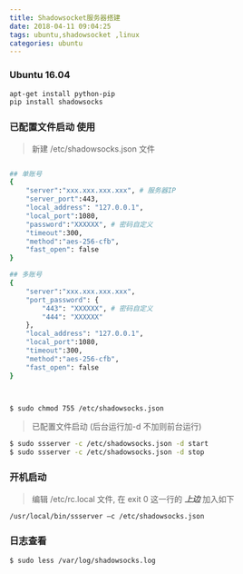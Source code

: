 ```yaml
---
title: Shadowsocket服务器搭建
date: 2018-04-11 09:04:25
tags: ubuntu,shadowsocket ,linux
categories: ubuntu
---
```


### Ubuntu 16.04 
```bash
apt-get install python-pip
pip install shadowsocks
```

### 已配置文件启动 使用
> 新建 /etc/shadowsocks.json 文件
```bash

## 单账号
{
    "server":"xxx.xxx.xxx.xxx", # 服务器IP
    "server_port":443,
    "local_address": "127.0.0.1",
    "local_port":1080,
    "password":"XXXXXX", # 密码自定义
    "timeout":300,
    "method":"aes-256-cfb",
    "fast_open": false
}

## 多账号
{
    "server":"xxx.xxx.xxx.xxx",
    "port_password": {
        "443": "XXXXXX", # 密码自定义
        "444": "XXXXXX"
    },
    "local_address": "127.0.0.1",
    "local_port":1080,    
    "timeout":300,
    "method":"aes-256-cfb",
    "fast_open": false
}



$ sudo chmod 755 /etc/shadowsocks.json

```

> 已配置文件启动 (后台运行加-d  不加则前台运行)
```bash
$ sudo ssserver -c /etc/shadowsocks.json -d start
$ sudo ssserver -c /etc/shadowsocks.json -d stop
```

### 开机启动 
> 编辑 /etc/rc.local 文件, 在 exit 0 这一行的 ***上边*** 加入如下
```bash
/usr/local/bin/ssserver –c /etc/shadowsocks.json
```

### 日志查看
```bash
$ sudo less /var/log/shadowsocks.log
```